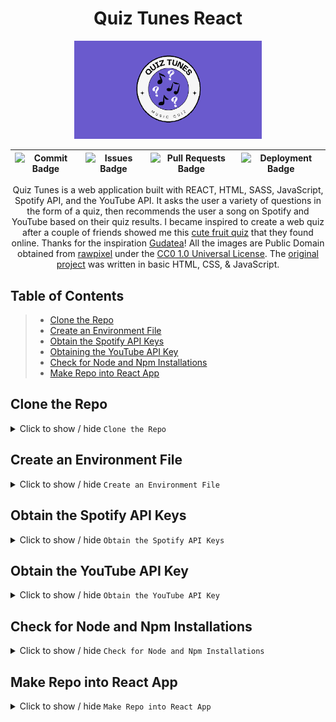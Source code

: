 <div align="center">
<h1>Quiz Tunes React</h1>

<img src="public/img/logo/QuizTunesCardLogo.png" alt="Quiz Tunes Card Logo" width="300">

| ![Commit Badge](https://img.shields.io/github/last-commit/Miramoop/Quiz-Tunes-React) | ![Issues Badge](https://img.shields.io/github/issues-raw/Miramoop/Quiz-Tunes-React) | ![Pull Requests Badge](https://img.shields.io/github/issues-pr-raw/Miramoop/Quiz-Tunes-React.svg?style=flat-square&logo=github&logoColor=white) | ![Deployment Badge](https://deploy-badge.vercel.app/vercel/quiz-tunes-react) |
| :----------------------------------------------------------------------------------: | :---------------------------------------------------------------------------------: | :---------------------------------------------------------------------------------------------------------------------------------------------: | :--------------------------------------------------------------------------: |

Quiz Tunes is a web application built with REACT, HTML, SASS, JavaScript, Spotify API, and the YouTube API. It asks the user a variety of questions in the form of a quiz, then recommends the user a song on Spotify and YouTube based on their quiz results. I became inspired to create a web quiz after a couple of friends showed me this [cute fruit quiz](https://github.com/Gudetea/FruitCard-Odyssey) that they found online. Thanks for the inspiration [Gudatea](https://github.com/Gudetea)! All the images are Public Domain obtained from [rawpixel](https://www.rawpixel.com/) under the [CC0 1.0 Universal License](https://creativecommons.org/publicdomain/zero/1.0/). The [original project](https://github.com/Miramoop/Quiz-Tunes) was written in basic HTML, CSS, & JavaScript.

</div>

<!--Add Icons to each heading -->

## Table of Contents

> - [Clone the Repo](#clone-the-repo)
> - [Create an Environment File](#create-an-environment-file)
> - [Obtain the Spotify API Keys](#obtain-the-spotify-api-keys)
> - [Obtaining the YouTube API Key](#obtain-the-youtube-api-key)
> - [Check for Node and Npm Installations](#check-for-node-and-npm-installations)
> - [Make Repo into React App](#make-repo-into-react-app)

## Clone the Repo

<details>
    <summary>Click to show / hide <code>Clone the Repo</code></summary><br>
    <div style="border: 1px solid #ddd; padding: 8px; width: 100%;">
    <ul>
      <li>Clone the Github Repo into any directory of your choice on your local machine.</li>
      <li>Here are the instructions on how to clone the repo if needed:
      <a href="https://docs.github.com/en/repositories/creating-and-managing-repositories/cloning-a-repository" target="_blank">Github Docs on Cloning a Repo</a></li>
      <!--Possibly could add the instructions in here? -->
   </ul>
    <div align="right">[ <a href="#table-of-contents">↑ Back to Top ↑</a> ]</div>
    </div>
</details>

## Create an Environment File

  <details>
    <summary>Click to show / hide <code>Create an Environment File</code></summary><br>
    <div style="border: 1px solid #ddd; padding: 8px; width: 100%;">
    <ul>
      <li>Open the project in the code editor of your choice</li>
      <li>Create a file ending in <code>.env</code> at the same level of your directory as the <code>readme.md</code> (outside the public & src folders)</li>
      <!-- Add a photo here --> <!-- Add more instructions here? -->
      <li>Use the below formatting for the <code>.env</code> file, but you must enter in your own keys</li>
    </ul>
    <pre><code>
    REACT_APP_CLIENT_ID=_PLACE YOUR SPOTIFY CLIENT ID CODE HERE
    REACT_APP_CLIENT_SECRET=PLACE YOUR SPOTIFY SECRET ID CODE HERE
    REACT_APP_API_KEY=PLACE YOUR YOUTUBE API KEY HERE
    </code></pre>
    <div align="right">[ <a href="#table-of-contents">↑ Back to Top ↑</a> ]</div>
    </div>
  </details>

## Obtain the Spotify API Keys

 <details>
    <summary>Click to show / hide <code>Obtain the Spotify API Keys</code></summary><br>
    <div style="border: 1px solid #ddd; padding: 8px; width: 100%;">
    <ul>
      <li>These Keys are obtained at: <a href="https://developer.spotify.com/" target="_blank">Spotify Developer Dashboard</a></li>
      <div style="border-left: 5px solid #2196f3; padding: 10px; margin: 10px 0;">
      <strong>NOTE:</strong> You must log in with a Spotify account (it can be either free or premium)</div>
      <li>Once logged in press your profile at the top right of the screen & select dashboard from the dropdown</li>
      <li>Then click the Create App button (Choose any name and description)</li>
      <li>Set the redirect uri to localhost:3000/</li>
      <div style=" border-left: 5px solid #f44336; padding: 10px; margin: 10px 0;">
      <strong>IMPORTANT:</strong> The redirect uri must be set to this in order for the local server to run properly using react </div>
      <li>Make sure to select the Web API within the API used category</li>
      <li>Accept Spotify's terms, then press save</li>
      <!--Add image of the proper settings-->
      <li>You can now find the keys by clicking on the app that you just created in your dashboard</li>
      <li>Click the settings button and the keys should appear (client secret is hidden behind a button press)</li>
      <!--Add image of the dashboard showing keys, but blur out mine-->
      <li>Copy & Paste these keys into the .env file created in the steps above</li>
    <div align="right">[ <a href="#table-of-contents">↑ Back to Top ↑</a> ]</div>
    </div>
  </details>

## Obtain the YouTube API Key

 <details>
    <summary>Click to show / hide <code>Obtain the YouTube API Key</code></summary><br>
    <div style="border: 1px solid #ddd; padding: 8px; width: 100%;">
    <ul> 
    <li>These Keys are obtained at: <a href="https://console.cloud.google.com/apis/dashboard" target="_blank">Google API Dashboard</a></li>
    <li>Sign in or create a Google account</li>
    <li>Click on the top left button titled "Select a Project"</li>
    <li>Press the "New Project" button & Press "Create"</li>
    <div style="border-left: 5px solid #2196f3; padding: 10px; margin: 10px 0;">
    <strong>NOTE:</strong> Any project name and organization can be used</div>
    <li>Once the project is created, press "Enable APIs & Services</li>
    <li>Search for "YouTube Data API v3" & Click to enable it</li>
    <li>Click on the "Credentials" button & then the "Create button"</li>
    <li>Choose the public data option & copy the API key given into the .env file created in the steps above</li>
    <!--Add Images into this to make explanation easier -->
    <div align="right">[ <a href="#table-of-contents">↑ Back to Top ↑</a> ]</div>
    </div>
  </details>

## Check for Node and Npm Installations

 <details>
    <summary>Click to show / hide <code>Check for Node and Npm Installations</code></summary></br>
    <div style="border: 1px solid #ddd; padding: 8px; width: 100%;">
    <ul> 
    <li>Ensure that you have Node & Npm installed on your local machine</li>
    <li>Open the command prompt & run the command below to check the version of node installed</li>
    <pre><code> node -v </code></pre>
    <li>Open the command prompt & run the command below to check the version of npm installed</li>
    <pre><code> npm -v </code></pre>
    <li>If either of these commands do not give a version or give an error, we must install them</li>
    <li>The instructions for installation can be found at: <a href="https://docs.npmjs.com/downloading-and-installing-node-js-and-npm" target="_blank">Docs on Installation of Node & Npm</a></li>
    <!--Add Images into this to make explanation easier -->
    <div align="right">[ <a href="#table-of-contents">↑ Back to Top ↑</a> ]</div>
    </div>
  </details>

## Make Repo into React App

 <details>
    <summary>Click to show / hide <code>Make Repo into React App</code></summary></br>
    <div style="border: 1px solid #ddd; padding: 8px; width: 100%;">
    <ul> 
    <li>Open the command prompt & ensure it is in the proper project directory</li>
    <!--Add image here-->
    <li>Run the command below to install the necessary react elements into our project</li>
    <pre><code>npm install create-react-app</code></pre>
    <li>Once installed we can run the project in our local development server</li>
    <li>Open the command prompt & ensure that you are in the proper project directory, then run the below command to start the server:</li>
    <pre><code>npm run start</code></pre>
    <div style=" border-left: 5px solid #f44336; padding: 10px; margin: 10px 0;">
    <strong>IMPORTANT:</strong> To terminate the local development server, select the command prompt used to start the server & press "ctrl + c", then press y when prompted</div>
    </ul>
    <!--Add Images into this to make explanation easier -->
    <div align="right">[ <a href="#table-of-contents">↑ Back to Top ↑</a> ]</div>
    </div>
  </details>

<!-- Add social links to the bottom, similar to the actual web app -->
